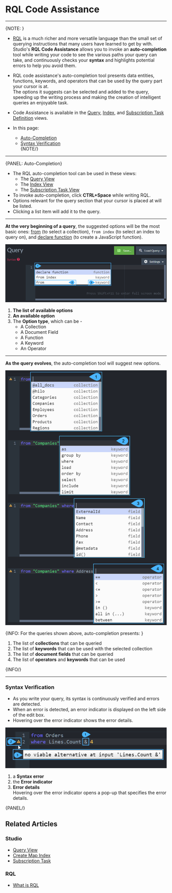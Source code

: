 ﻿
# RQL Code Assistance

---

{NOTE: }

* [RQL](../../indexes/querying/what-is-rql) is a much richer and more versatile language than the small set 
  of querying instructions that many users have learned to get by with.  
  Studio's **RQL Code Assistance** allows you to invoke an **auto-completion** 
  tool while writing your code to see the various paths your query can take, 
  and continuously checks your **syntax** and highlights potential errors 
  to help you avoid them.  

* RQL code assistance's auto-completion tool presents data entities, functions, 
  keywords, and operators that can be used by the query part your cursor is at.  
  The options it suggests can be selected and added to the query, 
  speeding up the writing process and making the creation of intelligent 
  queries an enjoyable task.  

* Code Assistance is available in the [Query](../../studio/database/queries/query-view#query-view), 
  [Index](../../studio/database/indexes/create-map-index#edit-index-view), 
  and [Subscription Task Definition](../../studio/database/tasks/ongoing-tasks/subscription-task#subscription-task-definition) 
  views.  

* In this page:  
  * [Auto-Completion](../../studio/database/code-assistance#auto-completion)  
  * [Syntax Verification](../../studio/database/code-assistance#syntax-verification)  
{NOTE/}

---

{PANEL: Auto-Completion}

* The RQL auto-completion tool can be used in these views:  
   - The [Query View](../../studio/database/queries/query-view#query-view)  
   - The [Index View](../../studio/database/indexes/create-map-index#edit-index-view)  
   - The [Subscription Task View](../../studio/database/tasks/ongoing-tasks/subscription-task#subscription-task-definition)  
* To invoke auto-completion, click **CTRL+Space** while writing RQL.  
* Options relevant for the query section that your cursor is placed at will be listed.  
* Clicking a list item will add it to the query.  
  
---

**At the very beginning of a query**, the suggested options will be the 
most basic ones: [from](../../indexes/querying/what-is-rql#from) (to select 
a collection), `from index` (to select an index to query on), and 
[declare function](../../indexes/querying/what-is-rql#declare) (to 
create a JavaScript function).  

!["Click CTRL+Space To See Available Options"](images/code-assistance-1.png "Click CTRL+Space To See Available Options")

1. **The list of available options**  
2. **An available option**  
3. The **Option type**, which can be -  
    * A Collection  
    * A Document Field  
    * A Function  
    * A Keyword  
    * An Operator  

---

**As the query evolves**, the auto-completion tool will suggest new options.  

!["Evolving Query"](images/code-assistance-2.png "Evolving Query")

{INFO: For the queries shown above, auto-completion presents: }

1. The list of **collections** that can be queried   
2. The list of **keywords** that can be used with the selected collection  
3. The list of **document fields** that can be queried  
4. The list of **operators** and **keywords** that can be used  

{INFO/}

---

### Syntax Verification

* As you write your query, its syntax is continuously verified and errors are detected.  
* When an error is detected, an error indicator is displayed on the left side of the edit box.  
* Hovering over the error indicator shows the error details.  

!["Syntax Verification"](images/code-assistance-3.png "Syntax Verification")

1. a **Syntax error**  
2. the **Error indicator**  
3. **Error details**  
   Hovering over the error indicator opens a pop-up that specifies the error details.  

{PANEL/}

## Related Articles

### Studio

- [Query View](../../studio/database/queries/query-view)  
- [Create Map Index](../../studio/database/indexes/create-map-index)  
- [Subscription Task](../../studio/database/tasks/ongoing-tasks/subscription-task)  

### RQL

- [What is RQL](../../indexes/querying/what-is-rql)  
